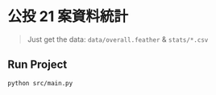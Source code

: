 # 公投 21 案資料統計
> Just get the data: `data/overall.feather` & `stats/*.csv`

## Run Project
```
python src/main.py
```
